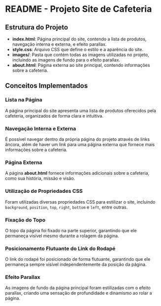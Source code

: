 <h1>README - Projeto Site de Cafeteria</h1>
</header>

<section>
  <h2>Estrutura do Projeto</h2>

  <ul>
    <li><strong>index.html</strong>: Página principal do site, contendo a lista de produtos, navegação interna e externa, e efeito parallax.</li>
    <li><strong>style.css</strong>: Arquivo CSS que define o estilo e a aparência do site.</li>
    <li><strong>images/</strong>: Pasta que contém todas as imagens utilizadas no projeto, incluindo as imagens de fundo para o efeito parallax.</li>
    <li><strong>about.html</strong>: Página externa ao site principal, contendo informações sobre a cafeteria.</li>
  </ul>
</section>

<section>
  <h2>Conceitos Implementados</h2>

  <article>
    <h3>Lista na Página</h3>
    <p>A página principal do site apresenta uma lista de produtos oferecidos pela cafeteria, organizados de forma clara e intuitiva.</p>
  </article>

  <article>
    <h3>Navegação Interna e Externa</h3>
    <p>É possível navegar dentro da própria página do projeto através de links âncora, além de haver um link para uma página externa que fornece mais informações sobre a cafeteria.</p>
  </article>

  <article>
    <h3>Página Externa</h3>
    <p>A página <strong>about.html</strong> fornece informações adicionais sobre a cafeteria, como sua história, missão e visão.</p>
  </article>

  <article>
    <h3>Utilização de Propriedades CSS</h3>
    <p>Foram utilizadas diversas propriedades CSS para estilizar o site, incluindo <code>background</code>, <code>position</code>, <code>top</code>, <code>right</code>, <code>bottom</code> e <code>left</code>, entre outras.</p>
  </article>

  <article>
    <h3>Fixação do Topo</h3>
    <p>O topo da página foi fixado na parte superior, garantindo que ele permaneça visível mesmo durante a rolagem da página.</p>
  </article>

  <article>
    <h3>Posicionamento Flutuante do Link do Rodapé</h3>
    <p>O link do rodapé foi posicionado de forma flutuante, garantindo que ele permaneça sempre visível independentemente da posição da página.</p>
  </article>

  <article>
    <h3>Efeito Parallax</h3>
    <p>As imagens de fundo da página principal foram estilizadas com o efeito parallax, criando uma sensação de profundidade e dinamismo ao rolar a página.</p>
  </article>
</section>

